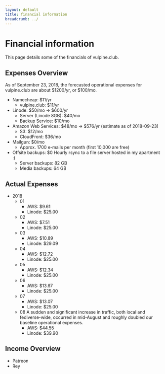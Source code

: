 ```yaml
---
layout: default
title: financial information
breadcrumb: ../
---
```


# Financial information

This page details some of the financials of vulpine.club.

## Expenses Overview

As of September 23, 2018, the forecasted operational expenses for vulpine.club are about $1200/yr, or $100/mo.

- Namecheap: $11/yr
  - vulpine.club: $11/yr
- Linode: $50/mo -> $600/yr
  - Server (Linode 8GB): $40/mo
  - Backup Service: $10/mo
- Amazon Web Services: $48/mo -> $576/yr (estimate as of 2018-09-23)
  - S3: $12/mo
  - CloudFront: $36/mo
- Mailgun: $0/mo
  - Approx. 1700 e-mails per month (first 10,000 are free)
- Offsite backups: $0
    Hourly rsync to a file server hosted in my apartment :)
  - Server backups: 82 GB
  - Media backups: 64 GB

## Actual Expenses

- 2018
  - 01
    - AWS: $9.61
    - Linode: $25.00
  - 02
    - AWS: $7.51
    - Linode: $25.00
  - 03
    - AWS: $10.89
    - Linode: $29.09
  - 04
    - AWS: $12.72
    - Linode: $25.00
  - 05
    - AWS: $12.34
    - Linode: $25.00
  - 06
    - AWS: $13.67
    - Linode: $25.00
  - 07
    - AWS: $13.07
    - Linode: $25.00
  - 08
      A sudden and significant increase in traffic, both local and fediverse-wide, occurred in mid-August and roughly doubled our baseline operational expenses.
    - AWS: $44.55
    - Linode: $39.90

## Income Overview

- Patreon
- Rey

